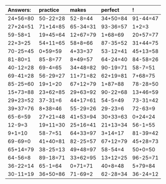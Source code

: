 | Answers: | practice | makes | perfect | ! |
| :--- | :--- | :--- | :--- | :--- |
| 24+56=80 | 50-22=28 | 52-8=44 | 34+50=84 | 91-44=47 | 
| 27+24=51 | 71+14=85 | 65-34=31 | 93-36=57 | 1+2=3 | 
| 59-58=1 | 19+45=64 | 12+67=79 | 1+68=69 | 20+57=77 | 
| 22+3=25 | 54+11=65 | 58+8=66 | 87-35=52 | 31+44=75 | 
| 70-25=45 | 0+59=59 | 4+33=37 | 53-12=41 | 45+13=58 | 
| 81-80=1 | 85-8=77 | 8+49=57 | 64-24=40 | 84-58=26 | 
| 40-12=28 | 69-4=65 | 34+48=82 | 90-19=71 | 58-7=51 | 
| 69-41=28 | 56-29=27 | 11+71=82 | 62+19=81 | 7+68=75 | 
| 85-25=60 | 19+1=20 | 67+12=79 | 1+87=88 | 78-28=50 | 
| 15+73=88 | 23+62=85 | 29+63=92 | 90-22=68 | 13+46=59 | 
| 29+23=52 | 37-31=6 | 44+17=61 | 54-5=49 | 73-31=42 | 
| 39+37=76 | 8+38=46 | 55-29=26 | 29-23=6 | 72-63=9 | 
| 65-6=59 | 27+21=48 | 41+53=94 | 30+33=63 | 0+24=24 | 
| 12-9=3 | 19+11=30 | 25+16=41 | 21+13=34 | 56-1=55 | 
| 9+1=10 | 58-7=51 | 64+33=97 | 3+14=17 | 81-39=42 | 
| 69-69=0 | 41+40=81 | 82-25=57 | 67+12=79 | 45+28=73 | 
| 65+14=79 | 38-25=13 | 49+48=97 | 58-54=4 | 50+0=50 | 
| 64-56=8 | 89-18=71 | 33+62=95 | 13+12=25 | 96-25=71 | 
| 36-22=14 | 65-1=64 | 0+71=71 | 40+8=48 | 5+79=84 | 
| 30-11=19 | 36+50=86 | 71-69=2 | 62-28=34 | 36-24=12 | 
